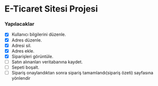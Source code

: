 # E-Ticaret Sitesi Projesi

### Yapılacaklar
- [x] Kullanıcı bilgilerini düzenle.
- [x] Adres düzenle.
- [x] Adresi sil.
- [x] Adres ekle.
- [x] Siparişleri görüntüle.
- [ ] Satın alınanları veritabanına kaydet.
- [ ] Sepeti boşalt.
- [ ] Sipariş onaylandıktan sonra sipariş tamamlandı(sipariş özeti) sayfasına yönlendir
